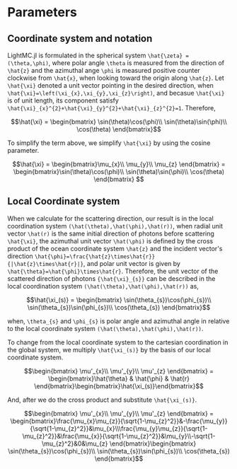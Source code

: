 # Parameters

## Coordinate system and notation 

LightMC.jl is formulated in the spherical system ``\hat{\zeta} = (\theta,\phi)``, where polar angle ``\theta`` is measured from the direction of ``\hat{z}`` and the azimuthal ange ``\phi`` is measured positive counter clockwise from ``\hat{x}``, when looking toward the origin along ``\hat{z}``.
Let ``\hat{\xi}`` denoted a unit vector pointing in the desired direction, when ``\hat{\xi}=\left(\xi_{x},\xi_{y},\xi_{z}\right)``, and becasue ``\hat{\xi}`` is of unit length, its component satisfy ``\hat{\xi}_{x}^{2}+\hat{\xi}_{y}^{2}+\hat{\xi}_{z}^{2}=1``. Therefore, 

```math
\hat{\xi} = \begin{bmatrix} \sin(\theta)\cos(\phi)\\ \sin(\theta)\sin(\phi)\\ \cos(\theta) \end{bmatrix}
```
To simplify the term above, we simplify ``\hat{\xi}`` by using the cosine parameter.
```math
\hat{\xi} = \begin{bmatrix}\mu_{x}\\ \mu_{y}\\ \mu_{z} \end{bmatrix} = \begin{bmatrix}\sin(\theta)\cos(\phi)\\ \sin(\theta)\sin(\phi)\\ \cos(\theta) \end{bmatrix} 
```
## Local Coordinate system

When we calculate for the scattering direction, our result is in the local coordination system ``(\hat(\theta),\hat(\phi),\hat(r))``, when radial unit vector ``\hat(r)`` is the same initial direction of photons before scattering ``\hat{\xi}``, the azimuthal unit vector ``\hat(\phi)`` is defined by the cross product of the ocean coordinate system ``\hat{z}`` and the incident vector's direction ``\hat{\phi}=\frac{\hat{z}\times\hat{r}}{|\hat{z}\times\hat{r}|}``, and polar unit vector is given by ``\hat{\theta}=\hat{\phi}\times\hat{r}``. 
Therefore, the unit vector of the scattered direction of photons ``{\hat{\xi}_{s}}`` can be described in the local coordination system ``(\hat(\theta),\hat(\phi),\hat(r))`` as,
```math
\hat{\xi_(s)} = \begin{bmatrix} \sin(\theta_{s})\cos(\phi_{s})\\ \sin(\theta_{s})\sin(\phi_{s})\\ \cos(\theta_{s}) \end{bmatrix}
```
when, ``\theta_{s}`` and ``\phi_{s}`` is polar angle and azimuthal angle in relative to the local coordinate system ``(\hat(\theta),\hat(\phi),\hat(r))``. 

To change from the local coordinate system to the cartesian coordination in the global system, we multiply ``\hat{\xi_(s)}`` by the basis of our local coordinate system.

```math
\begin{bmatrix} \mu'_{x}\\ \mu'_{y}\\ \mu'_{z} \end{bmatrix} = \begin{bmatrix}\hat{\theta} & \hat{\phi} & \hat{r} \end{bmatrix}\begin{bmatrix}\hat{\xi_(s)}\end{bmatrix}
```
And, after we do the cross product and substitute ``\hat{\xi_(s)}``. 
```math
\begin{bmatrix} \mu'_{x}\\ \mu'_{y}\\ \mu'_{z} \end{bmatrix} = \begin{bmatrix}\frac{\mu_{x}\mu_{z}}{\sqrt{1-\mu_{z}^2}}&-\frac{\mu_{y}}{\sqrt{1-\mu_{z}^2}}&\mu_{x}\\\frac{\mu_{y}\mu_{z}}{\sqrt{1-\mu_{z}^2}}&\frac{\mu_{x}}{\sqrt{1-\mu_{z}^2}}&\mu_{y}\\-\sqrt{1-\mu_{z}^2}&0&\mu_{z} \end{bmatrix}\begin{bmatrix} \sin(\theta_{s})\cos(\phi_{s})\\ \sin(\theta_{s})\sin(\phi_{s})\\ \cos(\theta_{s}) \end{bmatrix}
```
